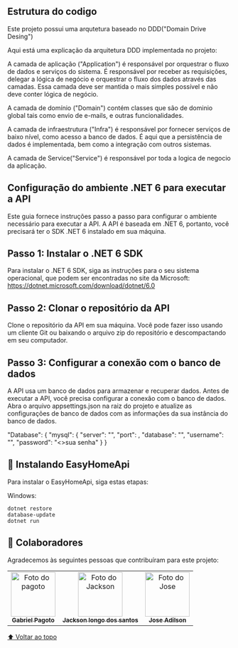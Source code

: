 ## Estrutura do codigo

Este projeto possui uma arqutetura baseado no DDD("Domain Drive Desing")

Aqui está uma explicação da arquitetura DDD implementada no projeto:

A camada de aplicação ("Application") é responsável por orquestrar o fluxo de dados e serviços do sistema. É responsável por receber as requisições, delegar a lógica de negócio e orquestrar o fluxo dos dados através das camadas. Essa camada deve ser mantida o mais simples possível e não deve conter lógica de negócio.

A camada de domínio ("Domain") contém classes que são de dominio global tais como envio de e-mails, e outras funcionalidades.

A camada de infraestrutura ("Infra") é responsável por fornecer serviços de baixo nível, como acesso a banco de dados. É aqui que a persistência de dados é implementada, bem como a integração com outros sistemas.

A camada de Service("Service") é responsável por toda a logica de negocio da aplicação.

## Configuração do ambiente .NET 6 para executar a API

Este guia fornece instruções passo a passo para configurar o ambiente necessário para executar a API. A API é baseada em .NET 6, portanto, você precisará ter o SDK .NET 6 instalado em sua máquina.

## Passo 1: Instalar o .NET 6 SDK
Para instalar o .NET 6 SDK, siga as instruções para o seu sistema operacional, que podem ser encontradas no site da Microsoft: https://dotnet.microsoft.com/download/dotnet/6.0

## Passo 2: Clonar o repositório da API
Clone o repositório da API em sua máquina. Você pode fazer isso usando um cliente Git ou baixando o arquivo zip do repositório e descompactando em seu computador.

## Passo 3: Configurar a conexão com o banco de dados
A API usa um banco de dados para armazenar e recuperar dados. Antes de executar a API, você precisa configurar a conexão com o banco de dados. Abra o arquivo appsettings.json na raiz do projeto e atualize as configurações de banco de dados com as informações da sua instância do banco de dados.

"Database": {
    "mysql": {
      "server": "<seu server>",
      "port": <sua porta>,
      "database": "<seu banco>",
      "username": "<seu usuario>",
      "password": "<>sua senha"
    } 
}

## 🚀 Instalando EasyHomeApi

Para instalar o EasyHomeApi, siga estas etapas:


Windows:
```
dotnet restore
database-update
dotnet run
```

## 🤝 Colaboradores

Agradecemos às seguintes pessoas que contribuíram para este projeto:

<table>
  <tr>
    <td align="center">
      <a href="#">
        <img src="https://avatars.githubusercontent.com/u/54186456?v=4" width="100px;" alt="Foto do pagoto"/><br>
        <sub>
          <b>Gabriel Pagoto</b>
        </sub>
      </a>
    </td>
    <td align="center">
      <a href="#">
        <img src="https://avatars.githubusercontent.com/u/56005941?s=400&u=0282b7888567a9f7f3df62df4433743a38289305&v=4" width="100px;" alt="Foto do Jackson"/><br>
        <sub>
          <b>Jackson longo dos santos</b>
        </sub>
      </a>
    </td>
    <td align="center">
      <a href="#">
        <img src="https://pps.whatsapp.net/v/t61.24694-24/298393423_191871359934710_1423164344747583347_n.jpg?ccb=11-4&oh=01_AdSyHhlJAx-4oOvzefy_-rsjgT97CccprYQ7J8Xo8UoVRw&oe=64037008" width="100px;" alt="Foto do Jose"/><br>
        <sub>
          <b>Jose Adilson</b>
        </sub>
      </a>
    </td>
  </tr>
</table>

[⬆ Voltar ao topo](#nome-do-projeto)<br>
